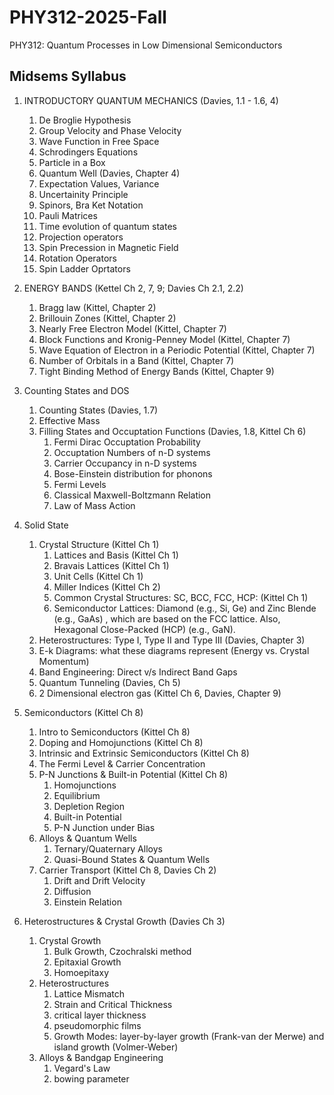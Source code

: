 # PHY312-2025-Fall
PHY312: Quantum Processes in Low Dimensional Semiconductors

## Midsems Syllabus
1. INTRODUCTORY QUANTUM MECHANICS (Davies, 1.1 - 1.6, 4)
    1. De Broglie Hypothesis
    2. Group Velocity and Phase Velocity
    3. Wave Function in Free Space
    4. Schrodingers Equations
    5. Particle in a Box
    6. Quantum Well (Davies, Chapter 4)
    7. Expectation Values, Variance
    8. Uncertainity Principle
    9. Spinors, Bra Ket Notation
    10. Pauli Matrices
    11. Time evolution of quantum states
    12. Projection operators
    13. Spin Precession in Magnetic Field
    14. Rotation Operators
    15. Spin Ladder Oprtators
2. ENERGY BANDS (Kettel Ch 2, 7, 9; Davies Ch 2.1, 2.2)
    1. Bragg law (Kittel, Chapter 2)
    2. Brillouin Zones (Kittel, Chapter 2)
    3. Nearly Free Electron Model (Kittel, Chapter 7)
    4. Block Functions and Kronig-Penney Model (Kittel, Chapter 7)
    5. Wave Equation of Electron in a Periodic Potential (Kittel, Chapter 7)
    6. Number of Orbitals in a Band (Kittel, Chapter 7)
    7. Tight Binding Method of Energy Bands (Kittel, Chapter 9)
3. Counting States and DOS
    1. Counting States (Davies, 1.7)
    2. Effective Mass
    3. Filling States and Occuptation Functions (Davies, 1.8, Kittel Ch 6)
        1. Fermi Dirac Occuptation Probability
        2. Occuptation Numbers of n-D systems
        3. Carrier Occupancy in n-D systems
        4. Bose-Einstein distribution for phonons
        5. Fermi Levels
        6. Classical Maxwell-Boltzmann Relation
        7. Law of Mass Action
4. Solid State
    1. Crystal Structure (Kittel Ch 1)
        1. Lattices and Basis (Kittel Ch 1)
        2. Bravais Lattices (Kittel Ch 1)
        3. Unit Cells (Kittel Ch 1)
        4. Miller Indices (Kittel Ch 2)
        5. Common Crystal Structures: SC, BCC, FCC, HCP: (Kittel Ch 1)
        6. Semiconductor Lattices: Diamond (e.g., Si, Ge) and Zinc Blende (e.g., GaAs) , which are based on the FCC lattice. Also, Hexagonal Close-Packed (HCP) (e.g., GaN).
    2. Heterostructures: Type I, Type II and Type III (Davies, Chapter 3)
    3. E-k Diagrams: what these diagrams represent (Energy vs. Crystal Momentum)
    4. Band Engineering: Direct v/s Indirect Band Gaps
    5. Quantum Tunneling (Davies, Ch 5)
    6. 2 Dimensional electron gas (Kittel Ch 6, Davies, Chapter 9)

5. Semiconductors (Kittel Ch 8)
    1. Intro to Semiconductors (Kittel Ch 8)
    2. Doping and Homojunctions (Kittel Ch 8)
    3. Intrinsic and Extrinsic Semiconductors (Kittel Ch 8)
    4. The Fermi Level & Carrier Concentration
    5. P-N Junctions & Built-in Potential (Kittel Ch 8)
        1. Homojunctions
        2. Equilibrium
        3. Depletion Region
        4. Built-in Potential
        5. P-N Junction under Bias
    6. Alloys & Quantum Wells
        1. Ternary/Quaternary Alloys
        2. Quasi-Bound States & Quantum Wells
    7. Carrier Transport (Kittel Ch 8, Davies Ch 2)
        1. Drift and Drift Velocity
        2. Diffusion
        3. Einstein Relation

6. Heterostructures & Crystal Growth (Davies Ch 3)
    1. Crystal Growth
        1. Bulk Growth, Czochralski method
        2. Epitaxial Growth
        3. Homoepitaxy
    2. Heterostructures 
        1. Lattice Mismatch
        2. Strain and Critical Thickness
        3. critical layer thickness
        4. pseudomorphic films
        5. Growth Modes: layer-by-layer growth (Frank-van der Merwe) and island growth (Volmer-Weber)
    3. Alloys & Bandgap Engineering
        1. Vegard's Law
        2. bowing parameter
